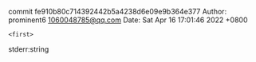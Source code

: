 commit fe910b80c714392442b5a4238d6e09e9b364e377
Author: prominent6 <1060048785@qq.com>
Date:   Sat Apr 16 17:01:46 2022 +0800

    <first>
stderr:string